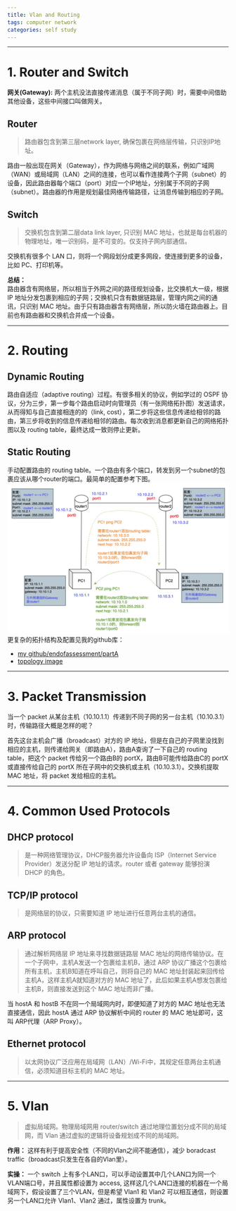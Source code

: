 ```yaml
---
title: Vlan and Routing
tags: computer network
categories: self study
---
```

---
# 1. Router and Switch
**网关(Gateway):** 两个主机没法直接传递消息（属于不同子网）时，需要中间借助其他设备，这些中间接口叫做网关。
## Router
> 路由器包含到第三层network layer, 确保包裹在网络层传输，只识别IP地址。

路由一般出现在网关（Gateway），作为网络与网络之间的联系，例如广域网（WAN）或局域网（LAN）之间的连接，也可以看作连接两个子网（subnet）的设备，因此路由器每个端口（port）对应一个IP地址，分别属于不同的子网（subnet）。路由器的作用是规划最佳网络传输路径，让消息传输到相应的子网。

## Switch
> 交换机包含到第二层data link layer, 只识别 MAC 地址，也就是每台机器的物理地址，唯一识别码，是不可变的。仅支持子网内部通信。

交换机有很多个 LAN 口，则将一个网段划分成更多网段，使连接到更多的设备，比如 PC、打印机等。

**总结：** <br>
路由器含有网络层，所以相当于外网之间的路径规划设备，比交换机大一级，根据 IP 地址分发包裹到相应的子网；交换机只含有数据链路层，管理内网之间的通讯，只识别 MAC 地址。由于只有路由器含有网络层，所以防火墙在路由器上。目前也有路由器和交换机合并成一个设备。

---
# 2. Routing
## Dynamic Routing
路由自适应（adaptive routing）过程。有很多相关的协议，例如学过的 OSPF 协议，分为三步，第一步每个路由启动时向管理员（有一张网络拓扑图）发送请求，从而得知与自己直接相连的的（link, cost），第二步将这些信息传递给相邻的路由，第三步将收到的信息传递给相邻的路由。每次收到消息都更新自己的网络拓扑图以及 routing table，最终达成一致则停止更新。
## Static Routing
手动配置路由的 routing table。一个路由有多个端口，转发到另一个subnet的包裹应该从哪个router的端口。最简单的配置参考下图。
![my55]( /img/my55.jpg)
更复杂的拓扑结构及配置见我的github库：
- [my github/endofassessment/partA](https://github.com/r24zeng/Computer-Networking/tree/master/end_assement)
- [topology image](https://github.com/r24zeng/Computer-Networking/blob/master/end_assement/mininet_topology_full.pdf)

---
# 3. Packet Transmission
当一个 packet 从某台主机（10.10.1.1）传递到不同子网的另一台主机（10.10.3.1）时，传输路径大概是怎样的呢？

首先这台主机会广播（broadcast）对方的 IP 地址，但是在自己的子网里没找到相应的主机，则传递给网关（即路由A），路由A查询了一下自己的 routing table，把这个 packet 传给另一个路由B的 portX，路由B可能传给路由C的 portX 或直接传给自己的 portX 所在子网中的交换机或主机（10.10.3.1）。交换机提取 MAC 地址，将 packet 发给相应的主机。

---
# 4. Common Used Protocols
## DHCP protocol
> 是一种网络管理协议，DHCP服务器允许设备向 ISP（Internet Service Provider）发送分配 IP 地址的请求。router 或者 gateway 能够扮演 DHCP 的角色。

## TCP/IP protocol
> 是网络层的协议，只需要知道 IP 地址进行任意两台主机的通信。

## ARP protocol
> 通过解析网络层 IP 地址来寻找数据链路层 MAC 地址的网络传输协议。在一个子网中，主机A发送一个包裹给主机B，通过 ARP 协议广播这个包裹给所有主机，主机B知道在呼叫自己，则将自己的 MAC 地址封装起来回传给主机A，这样主机A就知道对方的 MAC 地址了，此后如果主机A想发包裹给主机B，则直接发送到这个 MAC 地址而非广播。

当 hostA 和 hostB 不在同一个局域网内时，即便知道了对方的 MAC 地址也无法直接通信，因此 hostA 通过 ARP 协议解析中间的 router 的 MAC 地址即可，这叫 ARP代理（ARP Proxy）。

## Ethernet protocol
> 以太网协议广泛应用在局域网（LAN）/Wi-Fi中，其规定任意两台主机通信，必须知道目标主机的 MAC 地址。

---
# 5. Vlan
> 虚拟局域网。物理局域网用 router/switch 通过地理位置划分成不同的局域网，而 Vlan 通过虚拟的逻辑将设备规划成不同的局域网。

**作用：** 这样有利于提高安全性（不同的Vlan之间不能通信），减少 boradcast traffic（broadcast只发生在各自的Vlan里）。

**实操：** 一个 switch 上有多个LAN口，可以手动设置其中几个LAN口为同一个VLAN端口号，并且属性都设置为 access, 这样这几个LAN口连接的机器在一个局域网下，假设设置了三个VLAN，但是希望 Vlan1 和 Vlan2 可以相互通信，则设置另一个LAN口允许 Vlan1、Vlan2 通过，属性设置为 trunk。





